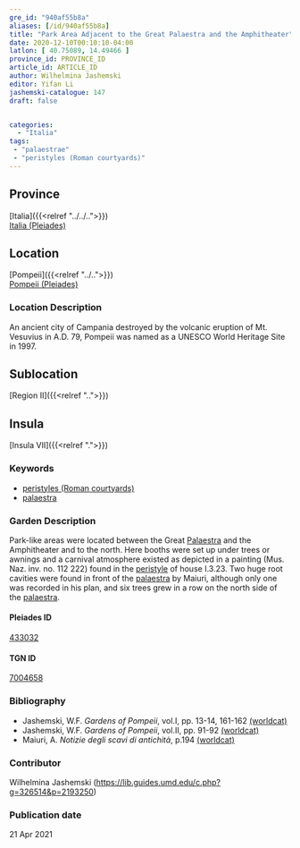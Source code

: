 ```yaml
---
gre_id: "940af55b8a"
aliases: [/id/940af55b8a]
title: "Park Area Adjacent to the Great Palaestra and the Amphitheater"
date: 2020-12-10T00:10:10-04:00
latlon: [ 40.75089, 14.49466 ]
province_id: PROVINCE_ID
article_id: ARTICLE_ID
author: Wilhelmina Jashemski
editor: Yifan Li
jashemski-catalogue: 147
draft: false


categories:
  - "Italia"
tags:
 - "palaestrae"
 - "peristyles (Roman courtyards)"
---
```


## Province
[Italia]({{<relref "../../..">}}) \
[Italia (Pleiades)](https://pleiades.stoa.org/places/1052)

## Location
[Pompeii]({{<relref "../..">}}) \
[Pompeii (Pleiades)](https://pleiades.stoa.org/places/433032)


### Location Description
An ancient city of Campania destroyed by the volcanic eruption of Mt. Vesuvius in A.D. 79, Pompeii was named as a UNESCO World Heritage Site in 1997.

## Sublocation
[Region II]({{<relref "..">}})

## Insula
[Insula VII]({{<relref ".">}})

### Keywords
 - [peristyles (Roman courtyards)](http://vocab.getty.edu/page/aat/300080971)
 - [palaestra](http://vocab.getty.edu/page/aat/300007301)


### Garden Description
Park-like areas were located between the Great [Palaestra](http://vocab.getty.edu/page/aat/300007301) and the Amphitheater and to the north. Here booths were set up under trees or awnings and a carnival atmosphere existed as depicted in a painting (Mus. Naz. inv. no. 112 222) found in the [peristyle](http://vocab.getty.edu/page/aat/300080971) of house I.3.23. Two huge root cavities were found in front of the [palaestra](http://vocab.getty.edu/page/aat/300007301) by Maiuri, although only one was recorded in his plan, and six trees grew in a row on the north side of the [palaestra](http://vocab.getty.edu/page/aat/300007301).


#### Pleiades ID
[433032](https://pleiades.stoa.org/places/433032)

#### TGN ID
[7004658](http://vocab.getty.edu/page/tgn/7004658)


### Bibliography
* Jashemski, W.F. *Gardens of Pompeii*, vol.I, pp. 13-14, 161-162 [(worldcat)](http://www.worldcat.org/oclc/884024123)
* Jashemski, W.F. *Gardens of Pompeii*, vol.II, pp. 91-92 [(worldcat)](http://www.worldcat.org/oclc/921816405)
* Maiuri, A. *Notizie degli scavi di antichità*, p.194 [(worldcat)](http://www.worldcat.org/oclc/1646037)


### Contributor
Wilhelmina Jashemski (https://lib.guides.umd.edu/c.php?g=326514&p=2193250)

### Publication date

21 Apr 2021
